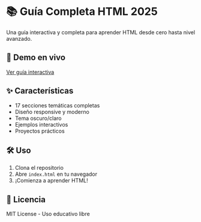 # 📚 Guía Completa HTML 2025

Una guía interactiva y completa para aprender HTML desde cero hasta nivel avanzado.

## 🚀 Demo en vivo
[Ver guía interactiva](https://johnja1989.github.io/html-guide-2025/)

## ✨ Características
- 17 secciones temáticas completas
- Diseño responsive y moderno
- Tema oscuro/claro
- Ejemplos interactivos
- Proyectos prácticos

## 🛠️ Uso
1. Clona el repositorio
2. Abre `index.html` en tu navegador
3. ¡Comienza a aprender HTML!

## 📝 Licencia

MIT License - Uso educativo libre
